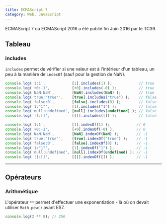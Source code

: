 ```yaml
---
title: ECMAScript 7
category: Web, JavaScript
---
```


ECMAScript 7 ou ECMAScript 2016 a été publié fin Juin 2016 par le TC39.

## Tableau

### includes

`includes` permet de vérifier si une valeur est à l'intérieur d'un tableau, un peu à la manière de `indexOf` (sauf pour la gestion de NaN).

``` js
console.log('1:1',            [1].includes(1) );            // true
console.log('+0:-1',          [+0].includes(-0) );          // true
console.log('NaN:NaN',        [NaN].includes(NaN) );        // true
console.log('true:"true"',    [true].includes("true") );    // false
console.log('false:0',        [false].includes(0) );        // false
console.log('1:"1"',          [1].includes("1") );          // false
console.log('null:undefined', [null].includes(undefined) ); // false
console.log('[]:[]',          [[]].includes([]) );          // false
```

``` js
console.log('1:1',            [1].indexOf(1) );            // 0
console.log('+0:-1',          [+0].indexOf(-0) );          // 0
console.log('NaN:NaN',        [NaN].indexOf(NaN) );        // -1
console.log('true:"true"',    [true].indexOf("true") );    // -1
console.log('false:0',        [false].indexOf(0) );        // -1
console.log('1:"1"',          [1].indexOf("1") );          // -1
console.log('null:undefined', [null].indexOf(undefined) ); // -1
console.log('[]:[]',          [[]].indexOf([]) );          // -1
```

---

## Opérateurs

### Arithmétique

L'opérateur `**` permet d'effectuer une exponentiation - là où on devait utiliser `Math.pow()` avant ES7.

``` js
console.log(2 ** 8); // 256
```
